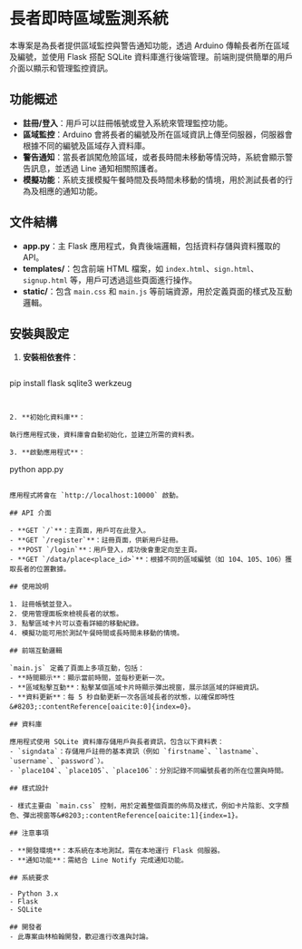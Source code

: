 # 長者即時區域監測系統

本專案是為長者提供區域監控與警告通知功能，透過 Arduino 傳輸長者所在區域及編號，並使用 Flask 搭配 SQLite 資料庫進行後端管理。前端則提供簡單的用戶介面以顯示和管理監控資訊。

## 功能概述

- **註冊/登入**：用戶可以註冊帳號或登入系統來管理監控功能。
- **區域監控**：Arduino 會將長者的編號及所在區域資訊上傳至伺服器，伺服器會根據不同的編號及區域存入資料庫。
- **警告通知**：當長者誤闖危險區域，或者長時間未移動等情況時，系統會顯示警告訊息，並透過 Line 通知相關照護者。
- **模擬功能**：系統支援模擬午餐時間及長時間未移動的情境，用於測試長者的行為及相應的通知功能。

## 文件結構

- **app.py**：主 Flask 應用程式，負責後端邏輯，包括資料存儲與資料獲取的 API。
- **templates/**：包含前端 HTML 檔案，如 `index.html`、`sign.html`、`signup.html` 等，用戶可透過這些頁面進行操作。
- **static/**：包含 `main.css` 和 `main.js` 等前端資源，用於定義頁面的樣式及互動邏輯。

## 安裝與設定

1. **安裝相依套件**：

   ```
  pip install flask sqlite3 werkzeug
  
   ```


2. **初始化資料庫**：

執行應用程式後，資料庫會自動初始化，並建立所需的資料表。

3. **啟動應用程式**：

```
python app.py

```

應用程式將會在 `http://localhost:10000` 啟動。

## API 介面

- **GET `/`**：主頁面，用戶可在此登入。
- **GET `/register`**：註冊頁面，供新用戶註冊。
- **POST `/login`**：用戶登入，成功後會重定向至主頁。
- **GET `/data/place<place_id>`**：根據不同的區域編號（如 104、105、106）獲取長者的位置數據。

## 使用說明

1. 註冊帳號並登入。
2. 使用管理面板來檢視長者的狀態。
3. 點擊區域卡片可以查看詳細的移動紀錄。
4. 模擬功能可用於測試午餐時間或長時間未移動的情境。

## 前端互動邏輯

`main.js` 定義了頁面上多項互動，包括：
- **時間顯示**：顯示當前時間，並每秒更新一次。
- **區域點擊互動**：點擊某個區域卡片時顯示彈出視窗，展示該區域的詳細資訊。
- **資料更新**：每 5 秒自動更新一次各區域長者的狀態，以確保即時性&#8203;:contentReference[oaicite:0]{index=0}。

## 資料庫

應用程式使用 SQLite 資料庫存儲用戶與長者資訊，包含以下資料表：
- `signdata`：存儲用戶註冊的基本資訊（例如 `firstname`、`lastname`、`username`、`password`）。
- `place104`、`place105`、`place106`：分別記錄不同編號長者的所在位置與時間。

## 樣式設計

- 樣式主要由 `main.css` 控制，用於定義整個頁面的佈局及樣式，例如卡片陰影、文字顏色、彈出視窗等&#8203;:contentReference[oaicite:1]{index=1}。

## 注意事項

- **開發環境**：本系統在本地測試，需在本地運行 Flask 伺服器。
- **通知功能**：需結合 Line Notify 完成通知功能。

## 系統要求

- Python 3.x
- Flask
- SQLite

## 開發者
- 此專案由林柏翰開發，歡迎進行改進與討論。
